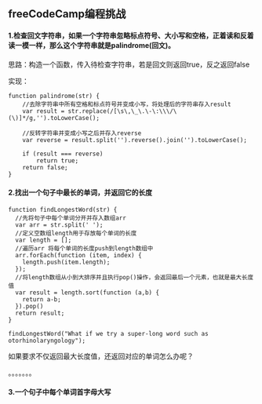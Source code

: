 ## freeCodeCamp编程挑战

#### 1.检查回文字符串，如果一个字符串忽略标点符号、大小写和空格，正着读和反着读一模一样，那么这个字符串就是palindrome(回文)。

思路：构造一个函数，传入待检查字符串，若是回文则返回true，反之返回false

实现：

```
function palindrome(str) {
	//去除字符串中所有空格和标点符号并变成小写，将处理后的字符串存入result
  	var result = str.replace(/[\s\,\_\.\-\:\\\/\(\)]*/g,'').toLowerCase();

  	//反转字符串并变成小写之后并存入reverse
  	var reverse = result.split('').reverse().join('').toLowerCase();

  	if (result === reverse)
  		return true;
  	return false;
}
```

#### 2.找出一个句子中最长的单词，并返回它的长度

```
function findLongestWord(str) {
  //先将句子中每个单词分开并存入数组arr
  var arr = str.split(' ');
  //定义空数组length用于存放每个单词的长度
  var length = [];
  //遍历arr 将每个单词的长度push到length数组中
  arr.forEach(function (item, index) {
  	length.push(item.length); 
  });
  //将length数组从小到大排序并且执行pop()操作，会返回最后一个元素，也就是最大长度值
  var result = length.sort(function (a,b) {
  	return a-b;
  }).pop()
  return result;
}

findLongestWord("What if we try a super-long word such as otorhinolaryngology"); 
```

如果要求不仅返回最大长度值，还返回对应的单词怎么办呢？

。。。。。。。

#### 3.一个句子中每个单词首字母大写